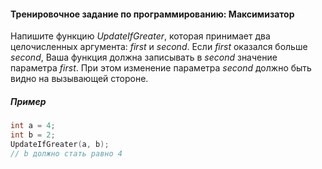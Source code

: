 #### Тренировочное задание по программированию: Максимизатор ####

Напишите функцию *UpdateIfGreater*, которая принимает два целочисленных аргумента: *first* и *second*. Если *first* оказался больше *second*, Ваша функция должна записывать в *second* значение параметра *first*. При этом изменение параметра *second* должно быть видно на вызывающей стороне.

##### Пример #####

```objectivec
int a = 4;
int b = 2;
UpdateIfGreater(a, b);
// b должно стать равно 4
```